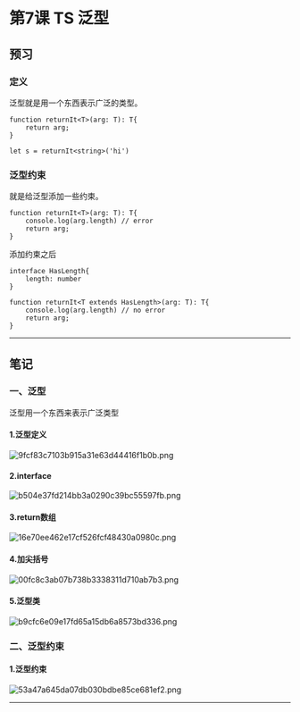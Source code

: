 # 第7课 TS 泛型
## 预习
### 定义
泛型就是用一个东西表示广泛的类型。
```
function returnIt<T>(arg: T): T{
    return arg;
}

let s = returnIt<string>('hi')
```

### 泛型约束
就是给泛型添加一些约束。
```
function returnIt<T>(arg: T): T{
    console.log(arg.length) // error
    return arg;
}
```

添加约束之后

```
interface HasLength{
    length: number
}

function returnIt<T extends HasLength>(arg: T): T{
    console.log(arg.length) // no error
    return arg;
}
```

***

## 笔记
### 一、泛型
泛型用一个东西来表示广泛类型

#### 1.泛型定义
![9fcf83c7103b915a31e63d44416f1b0b.png](evernotecid://393AE80F-B15B-45D0-AD40-B68B27989BE7/appyinxiangcom/13068682/ENResource/p296)

#### 2.interface
![b504e37fd214bb3a0290c39bc55597fb.png](evernotecid://393AE80F-B15B-45D0-AD40-B68B27989BE7/appyinxiangcom/13068682/ENResource/p295)

#### 3.return数组
![16e70ee462e17cf526fcf48430a0980c.png](evernotecid://393AE80F-B15B-45D0-AD40-B68B27989BE7/appyinxiangcom/13068682/ENResource/p297)

#### 4.加尖括号
![00fc8c3ab07b738b3338311d710ab7b3.png](evernotecid://393AE80F-B15B-45D0-AD40-B68B27989BE7/appyinxiangcom/13068682/ENResource/p298)

#### 5.泛型类
![b9cfc6e09e17fd65a15db6a8573bd336.png](evernotecid://393AE80F-B15B-45D0-AD40-B68B27989BE7/appyinxiangcom/13068682/ENResource/p299)

### 二、泛型约束
#### 1.泛型约束
![53a47a645da07db030bdbe85ce681ef2.png](evernotecid://393AE80F-B15B-45D0-AD40-B68B27989BE7/appyinxiangcom/13068682/ENResource/p300)

***